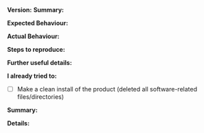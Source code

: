 <!-- Choose what applies to you and delete the rest
%-----------------------------------------------------
% Bug report
%-----------------------------------------------------
-->
**Version:** <!-- Insert the version used here or Git commit ID -->
**Summary:** <!-- Insert a summary of the bug you encountered, keep it short -->

**Expected Behaviour:** <!-- Insert the behaviour you expected from the software here -->

**Actual Behaviour:** <!-- Insert here what actually happened -->

**Steps to reproduce:**

<!-- Insert here how to reproduce the bug -->

**Further useful details:**

<!-- Insert other useful details here, be as precise as possible,
don't insert Stack Backtraces here or long error messages, instead zip
and attach them -->

**I already tried to:**

- [ ] Make a clean install of the product (deleted all software-related files/directories)

<!--
Final notes:
If the program has a configuration file, please attach it, so to make tracing the issue easier
-->

<!--
%-----------------------------------------------------
% Enhancement proposal
%-----------------------------------------------------
-->

**Summary:** <!-- Put a short description of the feature/enhancement you want to suggest -->

**Details:**

<!-- You can insert here further details of the enhancement, be precise! -->
